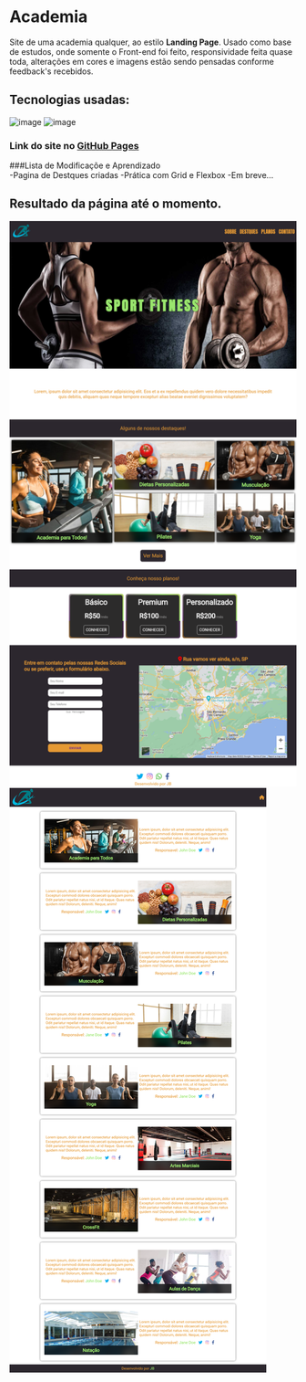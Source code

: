 # Academia
Site de uma academia qualquer, ao estilo **Landing Page**.
Usado como base de estudos, onde somente o Front-end foi feito, responsividade feita quase toda, alterações em cores e imagens estão sendo pensadas conforme feedback's recebidos.  
## Tecnologias usadas:  
![image](https://img.shields.io/badge/HTML5-E34F26?style=for-the-badge&logo=html5&logoColor=white)
![image](https://img.shields.io/badge/CSS3-1572B6?style=for-the-badge&logo=css3&logoColor=white)  
### Link do site no [GitHub Pages](https://jonathangalk.github.io/academia/)  
###Lista de Modificaçõe e Aprendizado  
-Pagina de Destques criadas
-Prática com Grid e Flexbox
-Em breve...
## Resultado da página até o momento.
![alt text](https://github.com/JonathanGalk/imagens/blob/be3c886b9c7ecd0a70a341fb4293494e263b2e9b/resultado.png)  
![alt text](https://github.com/JonathanGalk/imagens/blob/3f57842c0a6953a442def146e6310383e2287da8/resultado2.png)
